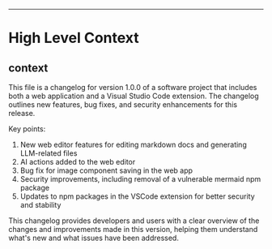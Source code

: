 

  ---
# High Level Context
## context
This file is a changelog for version 1.0.0 of a software project that includes both a web application and a Visual Studio Code extension. The changelog outlines new features, bug fixes, and security enhancements for this release.

Key points:
1. New web editor features for editing markdown docs and generating LLM-related files
2. AI actions added to the web editor
3. Bug fix for image component saving in the web app
4. Security improvements, including removal of a vulnerable mermaid npm package
5. Updates to npm packages in the VSCode extension for better security and stability

This changelog provides developers and users with a clear overview of the changes and improvements made in this version, helping them understand what's new and what issues have been addressed.

  